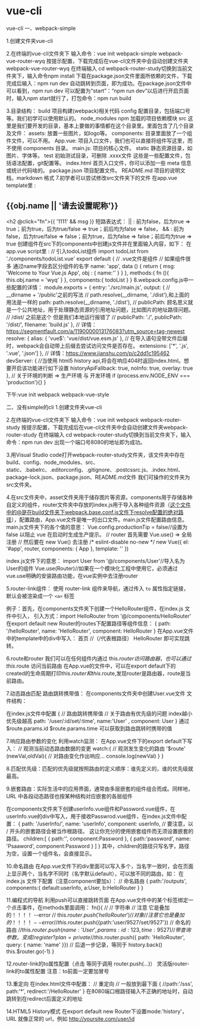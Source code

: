 # vue-cli
vue-cli
一、webpack-simple

1.创建文件夹vue-cli

2.在终端的vue-cli文件夹下
输入命令：vue init webpack-simple webpack-vue-router-wyq
按提示配置，下载完成后在vue-cli文件夹中会自动创建文件夹webpack-vue-router-wyq
在终端输入 cd webpack-router-study切换到当前文件夹下，输入命令npm install 下载在package.json文件里面所依赖的文件，下载完成后输入：npm run dev 自动跳转到页面，即为成功。在package.json文件中可以看到，npm run dev 可以配置为“start”：“npm run dev”以后进行开启页面时，输入npm start就行了，打包命令：npm run build

3.目录结构：
  build	项目构建(webpack)相关代码
    config	配置目录，包括端口号等。我们初学可以使用默认的。
    node_modules	npm 加载的项目依赖模块
  src	这里是我们要开发的目录，基本上要做的事情都在这个目录里。里面包含了几个目录及文件：
    assets: 放置一些图片，如logo等。
    components: 目录里面放了一个组件文件，可以不用。
  App.vue: 项目入口文件，我们也可以直接将组件写这里，而不使用 components 目录。
  main.js: 项目的核心文件。
  static	静态资源目录，如图片、字体等。
  test	初始测试目录，可删除
  .xxxx文件	这些是一些配置文件，包括语法配置，git配置等。
  index.html	首页入口文件，你可以添加一些 meta 信息或统计代码啥的。
  package.json	项目配置文件。
  README.md	项目的说明文档，markdown 格式
7.初学者可以尝试修改src文件夹下的文件
  在app.vue template里 : 
    <h2 :title="obj.title">{{obj.name || '请去设置昵称'}}</h2>
    <h2 @click="fn">{{ '1111'  &&  msg }}</h2>
      短路表达式：
        || : 前为false，后为true => true；前为true，后为true/false => true；前后均为false => false，
        && : 前为false，后为true/false => false；前为true，后为false => false；前后均为true => true
  创建组件在src下的components中创建js文件并在里面输入内容，如下：
    <template>
	    <div class="todoList">
		    mx
	    </div>
    </template>
    <script>
    export default {
	    name:'todoList',
	    data(){
		    return {
			    name : 'wyq'
		    }
	    }
    }
    </script>
  在app.vue script里 :
    // 引入todoList组件
    import todoList from './components/todoList.vue'
    export default {
      // .vue文件是组件
      // 如果组件很多 通过name字段去区分组件的名字
      name: 'app',
      data () {
        return {
          msg: 'Welcome to Your Vue.js App',
          obj : {
            name:''
          }
        }
      },
      methods:{
        fn (){
        this.obj.name = 'wyq'
        }
      },
      components:{
        todoList
      }
    }
8.webpack.config.js中一些配置的详情：
  module.exports = {
    entry: './src/main.js',
    output: {
      // __dirname + '/public'之前的写法
      // path.resolve(__dirname, './dist'),和上面的用法是一样的
      path: path.resolve(__dirname, './dist'),
      //  publicPath: 顾名思义就是一个公共地址，用于处理静态资源的引用地址问题，比如图片的地址路径问题。
      //  /dist/ 之前是这个 但是我们本地运行报错了
      // publicPath: './',
      publicPath: '/dist/',
      filename: 'build.js'
      },
      // 详情：https://segmentfault.com/a/1190000013176083?utm_source=tag-newest
      resolve: {
        alias: {
          'vue$': 'vue/dist/vue.esm.js'
        },
        // 在导入语句没带文件后缀时，webpack会自动带上后缀去尝试访问文件是否存在。
        extensions: ['*', '.js', '.vue', '.json']
      },
      // 详情：https://www.jianshu.com/p/c2dd1c195462
      devServer: {
        //当使用 html5 history api,将会在响应404时返回index.html。想要开启该功能进行如下设置
        historyApiFallback: true,
        noInfo: true,
        overlay: true
      },
      // 关于环境的判断 => 生产环境 与 开发环境
      if (process.env.NODE_ENV === 'production'){}
  }






下午:vue init webpack webpack-vue-style



二、没有simple的cli
1.创建文件夹vue-cli

2.在终端的vue-cli文件夹下
输入命令：vue init webpack webpack-router-study
按提示配置，下载完成后在vue-cli文件夹中会自动创建文件夹webpack-router-study
在终端输入 cd webpack-router-study切换到当前文件夹下，输入命令：npm run dev
出现一个端口号8080的地址即为成功。

3.用Visual Studio code打开webpack-router-study文件夹，该文件夹中存在build、config、node_modules、src、static、.babelrc、.editorconfig、.gitignore、.postcssrc.js、.index.html、package-lock.json、package.json、README.md文件
我们可操作的文件夹为src文件夹。

4.在src文件夹中，asset文件夹用于储存图片等资源，components用于存储各种自定义的组件，router文件夹中存放的index.js用于导入各种组件资源（这个文件中的@是在build文件夹下webpack.base.conf.js文件下resolve配置的绝对路径），配置路由，App.vue文件是唯一的出口文件。main.js文件配置路由信息。
main.js文件夹下的各个值的意思：
Vue.config.productionTip = false//设置为 false 以阻止 vue 在启动时生成生产提示。
// router 首先需要 Vue.use() => 全局注册
// 然后要在 new Vue() 去注册
/* eslint-disable no-new */
new Vue({
  el: '#app',
  router,
  components: { App },
  template: '<App/>'
})

index.js文件下的意思：
import User from '@/components/User'//导入名为User的组件
Vue.use(Router)//如果在一个模块化工程中使用它，必须通过vue.use明确的安装路由功能，在vue实例中去注册router

5.router-link组件：
使用 router-link 组件来导航，通过传入 `to` 属性指定链接， <router-link> 默认会被渲染成一个 `<a>` 标签

例子：首先，在components文件夹下创建一个HelloRouter组件，在index.js 文件中引入，
引入方式：import HelloRouter from '@/components/HelloRouter'
在export default new Router的routes下配置路径等组件信息：
{
      path: '/helloRouter',
      name: 'HelloRouter',
      component: HelloRouter
}
在App.vue文件中的template中的div中写入：
<router-link to="/">首页</router-link> //（/代表根路径）
<router-link to="/helloRouter">HelloRouter</router-link>
即可实现跳转。

6.route和router
我们可以在任何组件内通过 this.$router 访问路由器，也可以通过 this.$route 访问当前路由
在App.vue的文件中，可以在export default下的created的生命周期打印this.$router和this.$route,发现router是路由器，route是当前路由。

7.动态路由匹配
路由跳转携带值：
在components文件夹中创建User.vue文件
文件结构：
<template>
    <h1>
        你好，初次了解动态router请多关照
        {{$route.params.id}}
    </h1>
</template>
<script>
export default {
    name:'User'
}
</script>
<style>

</style>
在index.js文件中配置
{ 
      // 路由跳转携带值
      // 关于路由有优先级的问题 index越小 优先级越高
      path: '/user/:id/set/:time', 
      name:'User' ,
      component: User
}
通过$route.params.id $route.params.time 可以获取到路由跳转时携带的值

7.响应路由参数的变化
利用watch监测：
在App.vue文件下的export default下写入：
 // 观测当前动态路由数据的变更
  watch:{
    // 观测发生变化的路由
    '$route' (newVal,oldVal){
      // 对路由变化作出响应...
      console.log(newVal)
    }
  }

8.匹配优先级：匹配的优先级就按照路由的定义顺序：谁先定义的，谁的优先级就最高。

9.嵌套路由：实际生活中的应用界面，通常由多层嵌套的组件组合而成。同样地，URL 中各段动态路径也按某种结构对应嵌套的各层组件

在components文件夹下创建userInfo.vue组件和Password.vue组件，在userInfo.vue的div中写入<router-view></router-view>，用于接收Passwrod.vue组件，在index.js文件中配置：
{
      path: '/userInfo/',
      name: 'userInfo',
      component: userInfo,
      // 要注意，以 / 开头的嵌套路径会被当作根路径。 这让你充分的使用嵌套组件而无须设置嵌套的路径。
      children:[
        {
          path:'',
          component:Password
        },
        {
          path:'password',
          name: 'Psaaword',
          component:Password
        }
      ]
}
其中，children的路径只写名字，路径为空，设置一个组件名，会直接显示。

10.命名路由
在App.vue文件下的div里面可以写入多个<router-view></router-view>，当名字一致时，会在页面上显示两个，当名字不同时（名字默认default），可以放不同的路由，如：
<router-view></router-view>
<router-view name='b'></router-view>
在index.js 文件下配置（注意component要加s）：
// 命名路由
    {
      path:'/outputs',
      components:{
        default:userInfo,
        a:User,
        b:HelloRouter
      }
    }

11.编程式的导航
利用push可以直接跳转页面
在App.vue文件中的某个标签绑定一个点击事件，在methods里面调用：
fn(){
      // // 字符串
      // 注意 它是叠加的！！！！ --error
      // this.$router.push('helloRouter')
      // 对象
      // 注意 它也是叠加的！！！！ --error
      //this.$router.push({path:'user/9527/set/9527'})
      // 命名的路由
      //this.$router.push({ name: 'User', params: { id: 123,time:9527 }})
      // 带查询参数，变成 /register?plan=private
      //this.$router.push({ path: 'HelloRouter', query: { name: 'name' }})
      // 后退一步记录，等同于 history.back()
      this.$router.go(-1)
    }

12.router-link的to属性配置（点击 <router-link :to="..."> 等同于调用 router.push(...)）
 <router-link :to="{name:'User',params:{id:'123',time:'123'}}">灵活版router-link的to属性配置</router-link>
注意：to前面一定要加冒号

13.重定向
在index.html文件中配置：
// 重定向
    // 一般放到最下面
    {
      //path:'/sss',
      path:'*',
      redirect:'/HelloRouter'
    }
在8080端口根路径输入不正确的地址时，自动跳转到在redirect后面定义的地址

14.HTML5 History模式
在export default new Router下设置mode:'history'，URL 就像正常的 url，例如 http://yoursite.com/user/id

